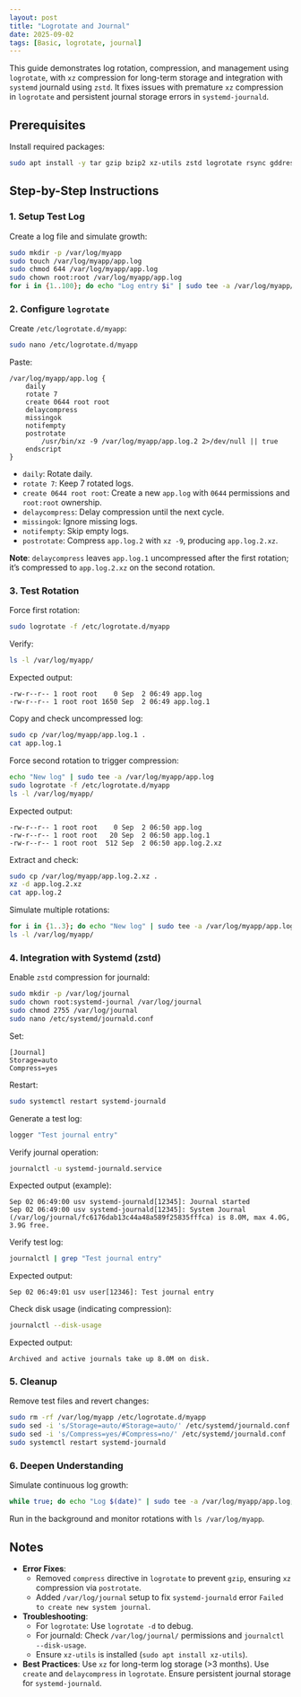 ```yaml
---
layout: post
title: "Logrotate and Journal"
date: 2025-09-02
tags: [Basic, logrotate, journal]
---
```


This guide demonstrates log rotation, compression, and management using `logrotate`, with `xz` compression for long-term storage and integration with `systemd` journald using `zstd`. It fixes issues with premature `xz` compression in `logrotate` and persistent journal storage errors in `systemd-journald`.

## Prerequisites

Install required packages:

```bash
sudo apt install -y tar gzip bzip2 xz-utils zstd logrotate rsync gddrescue testdisk extundelete e2fsprogs xfsprogs lvm2
```

## Step-by-Step Instructions

### 1. Setup Test Log

Create a log file and simulate growth:

```bash
sudo mkdir -p /var/log/myapp
sudo touch /var/log/myapp/app.log
sudo chmod 644 /var/log/myapp/app.log
sudo chown root:root /var/log/myapp/app.log
for i in {1..100}; do echo "Log entry $i" | sudo tee -a /var/log/myapp/app.log; done
```

### 2. Configure `logrotate`

Create `/etc/logrotate.d/myapp`:

```bash
sudo nano /etc/logrotate.d/myapp
```

Paste:

```
/var/log/myapp/app.log {
    daily
    rotate 7
    create 0644 root root
    delaycompress
    missingok
    notifempty
    postrotate
        /usr/bin/xz -9 /var/log/myapp/app.log.2 2>/dev/null || true
    endscript
}
```

- `daily`: Rotate daily.
- `rotate 7`: Keep 7 rotated logs.
- `create 0644 root root`: Create a new `app.log` with `0644` permissions and `root:root` ownership.
- `delaycompress`: Delay compression until the next cycle.
- `missingok`: Ignore missing logs.
- `notifempty`: Skip empty logs.
- `postrotate`: Compress `app.log.2` with `xz -9`, producing `app.log.2.xz`.

**Note**: `delaycompress` leaves `app.log.1` uncompressed after the first rotation; it’s compressed to `app.log.2.xz` on the second rotation.

### 3. Test Rotation

Force first rotation:

```bash
sudo logrotate -f /etc/logrotate.d/myapp
```

Verify:

```bash
ls -l /var/log/myapp/
```

Expected output:

```
-rw-r--r-- 1 root root    0 Sep  2 06:49 app.log
-rw-r--r-- 1 root root 1650 Sep  2 06:49 app.log.1
```

Copy and check uncompressed log:

```bash
sudo cp /var/log/myapp/app.log.1 .
cat app.log.1
```

Force second rotation to trigger compression:

```bash
echo "New log" | sudo tee -a /var/log/myapp/app.log
sudo logrotate -f /etc/logrotate.d/myapp
ls -l /var/log/myapp/
```

Expected output:

```
-rw-r--r-- 1 root root    0 Sep  2 06:50 app.log
-rw-r--r-- 1 root root   20 Sep  2 06:50 app.log.1
-rw-r--r-- 1 root root  512 Sep  2 06:50 app.log.2.xz
```

Extract and check:

```bash
sudo cp /var/log/myapp/app.log.2.xz .
xz -d app.log.2.xz
cat app.log.2
```

Simulate multiple rotations:

```bash
for i in {1..3}; do echo "New log" | sudo tee -a /var/log/myapp/app.log; sudo logrotate -f /etc/logrotate.d/myapp; done
ls -l /var/log/myapp/
```

### 4. Integration with Systemd (zstd)

Enable `zstd` compression for journald:

```bash
sudo mkdir -p /var/log/journal
sudo chown root:systemd-journal /var/log/journal
sudo chmod 2755 /var/log/journal
sudo nano /etc/systemd/journald.conf
```

Set:

```
[Journal]
Storage=auto
Compress=yes
```

Restart:

```bash
sudo systemctl restart systemd-journald
```

Generate a test log:

```bash
logger "Test journal entry"
```

Verify journal operation:

```bash
journalctl -u systemd-journald.service
```

Expected output (example):

```
Sep 02 06:49:00 usv systemd-journald[12345]: Journal started
Sep 02 06:49:00 usv systemd-journald[12345]: System Journal (/var/log/journal/fc6176dab13c44a48a589f25835fffca) is 8.0M, max 4.0G, 3.9G free.
```

Verify test log:

```bash
journalctl | grep "Test journal entry"
```

Expected output:

```
Sep 02 06:49:01 usv user[12346]: Test journal entry
```

Check disk usage (indicating compression):

```bash
journalctl --disk-usage
```

Expected output:

```
Archived and active journals take up 8.0M on disk.
```

### 5. Cleanup

Remove test files and revert changes:

```bash
sudo rm -rf /var/log/myapp /etc/logrotate.d/myapp
sudo sed -i 's/Storage=auto/#Storage=auto/' /etc/systemd/journald.conf
sudo sed -i 's/Compress=yes/#Compress=no/' /etc/systemd/journald.conf
sudo systemctl restart systemd-journald
```

### 6. Deepen Understanding

Simulate continuous log growth:

```bash
while true; do echo "Log $(date)" | sudo tee -a /var/log/myapp/app.log; sleep 60; done
```

Run in the background and monitor rotations with `ls /var/log/myapp`.

## Notes

- **Error Fixes**:
  - Removed `compress` directive in `logrotate` to prevent `gzip`, ensuring `xz` compression via `postrotate`.
  - Added `/var/log/journal` setup to fix `systemd-journald` error `Failed to create new system journal`.
- **Troubleshooting**:
  - For `logrotate`: Use `logrotate -d` to debug.
  - For journald: Check `/var/log/journal/` permissions and `journalctl --disk-usage`.
  - Ensure `xz-utils` is installed (`sudo apt install xz-utils`).
- **Best Practices**: Use `xz` for long-term log storage (>3 months). Use `create` and `delaycompress` in `logrotate`. Ensure persistent journal storage for `systemd-journald`.
